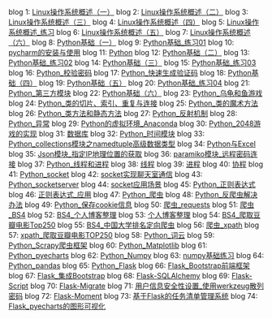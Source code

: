 blog 1: [Linux操作系统概述（一）](https://blog.csdn.net/King15229085063/article/details/82858504)
blog 2: [Linux操作系统概述（二）](https://blog.csdn.net/King15229085063/article/details/82917490)
blog 3: [Linux操作系统概述（三）](https://blog.csdn.net/King15229085063/article/details/83037707)
blog 4: [Linux操作系统概述（四）](https://blog.csdn.net/King15229085063/article/details/83213187)
blog 5: [Linux操作系统概述_练习](https://blog.csdn.net/King15229085063/article/details/83269029)
blog 6: [Linux操作系统概述（五）](https://blog.csdn.net/King15229085063/article/details/83446833)
blog 7: [Linux操作系统概述（六）](https://blog.csdn.net/King15229085063/article/details/83685526)
blog 8: [Python基础（一）](https://blog.csdn.net/King15229085063/article/details/84204284)
blog 9: [Python基础_练习01](https://blog.csdn.net/King15229085063/article/details/84206305)
blog 10: [pycharm的安装与使用](https://blog.csdn.net/King15229085063/article/details/84452290)
blog 11: [Python](https://blog.csdn.net/King15229085063/article/details/84530363)
blog 12: [Python基础（二）](https://blog.csdn.net/King15229085063/article/details/84502243)
blog 13: [Python基础_练习02](https://blog.csdn.net/King15229085063/article/details/84532058)
blog 14: [Python基础（三）](https://blog.csdn.net/King15229085063/article/details/84726436)
blog 15: [Python基础_练习03](https://blog.csdn.net/King15229085063/article/details/84726317)
blog 16: [Python_校验密码](https://blog.csdn.net/King15229085063/article/details/84938182)
blog 17: [Python_快速生成验证码](https://blog.csdn.net/King15229085063/article/details/84938970)
blog 18: [Python基础（四）](https://blog.csdn.net/King15229085063/article/details/84937836)
blog 19: [Python基础（五）](https://blog.csdn.net/King15229085063/article/details/85039918)
blog 20: [Python基础_练习04](https://blog.csdn.net/King15229085063/article/details/85039605)
blog 21: [Python_第三方模块](https://blog.csdn.net/King15229085063/article/details/85217184)
blog 22: [Python基础（六）](https://blog.csdn.net/King15229085063/article/details/85276426)
blog 23: [Python_乌龟和鱼游戏](https://blog.csdn.net/King15229085063/article/details/85718923)
blog 24: [Python_类的切片、索引、重复与连接](https://blog.csdn.net/King15229085063/article/details/85721731)
blog 25: [Python_类的魔术方法](https://blog.csdn.net/King15229085063/article/details/85723823)
blog 26: [Python_类方法和静态方法](https://blog.csdn.net/King15229085063/article/details/85725124)
blog 27: [Python_反射机制](https://blog.csdn.net/King15229085063/article/details/85726648)
blog 28: [Python_异常](https://blog.csdn.net/King15229085063/article/details/85805869)
blog 29: [Python的虚拟环境_Anaconda](https://blog.csdn.net/King15229085063/article/details/86029030)
blog 30: [Python_2048游戏的实现](https://blog.csdn.net/King15229085063/article/details/86024996)
blog 31: [数据库](https://blog.csdn.net/King15229085063/article/details/86518506)
blog 32: [Python_时间模块](https://blog.csdn.net/King15229085063/article/details/86523200)
blog 33: [Python_collections模块之namedtuple高级数据类型](https://blog.csdn.net/King15229085063/article/details/86523484)
blog 34: [Python与Excel](https://blog.csdn.net/King15229085063/article/details/86523819)
blog 35: [Json模块_指定IP地理位置的获取](https://blog.csdn.net/King15229085063/article/details/86525080)
blog 36: [paramiko模块_远程密码连接](https://blog.csdn.net/King15229085063/article/details/86525936)
blog 37: [Python_线程和进程](https://blog.csdn.net/King15229085063/article/details/86570971)
blog 38: [线程](https://blog.csdn.net/King15229085063/article/details/86616745)
blog 39: [进程](https://blog.csdn.net/King15229085063/article/details/86616785)
blog 40: [协程](https://blog.csdn.net/King15229085063/article/details/86617442)
blog 41: [Python_socket](https://blog.csdn.net/King15229085063/article/details/86678790)
blog 42: [socket实现聊天室通信](https://blog.csdn.net/King15229085063/article/details/86679861)
blog 43: [Python_socketserver](https://blog.csdn.net/King15229085063/article/details/87382834)
blog 44: [socket应用场景](https://blog.csdn.net/King15229085063/article/details/87380182)
blog 45: [Python_正则表达式](https://blog.csdn.net/King15229085063/article/details/87521368)
blog 46: [正则表达式_应用](https://blog.csdn.net/King15229085063/article/details/87596578)
blog 47: [Python_爬虫](https://blog.csdn.net/King15229085063/article/details/87598135)
blog 48: [Python_反爬虫解决办法](https://blog.csdn.net/King15229085063/article/details/87641054)
blog 49: [Python_保存cookie信息](https://blog.csdn.net/King15229085063/article/details/87649083)
blog 50: [爬虫_requests](https://blog.csdn.net/King15229085063/article/details/87651919)
blog 51: [爬虫_BS4](https://blog.csdn.net/King15229085063/article/details/87777362)
blog 52: [BS4_个人博客整理](https://blog.csdn.net/King15229085063/article/details/87779231)
blog 53: [个人博客整理](https://blog.csdn.net/King15229085063/article/details/87779841)
blog 54: [BS4_爬取豆瓣电影Top250](https://blog.csdn.net/King15229085063/article/details/87780147)
blog 55: [BS4_中国大学排名定向爬虫](https://blog.csdn.net/King15229085063/article/details/87782043)
blog 56: [爬虫_xpath](https://blog.csdn.net/King15229085063/article/details/87784155)
blog 57: [xpath_爬取豆瓣电影TOP250](https://blog.csdn.net/King15229085063/article/details/87788482)
blog 58: [Python_词云](https://blog.csdn.net/King15229085063/article/details/87789624)
blog 59: [Python_Scrapy爬虫框架](https://blog.csdn.net/King15229085063/article/details/87795715)
blog 60: [Python_Matplotlib](https://blog.csdn.net/King15229085063/article/details/87888905)
blog 61: [Python_pyecharts](https://blog.csdn.net/King15229085063/article/details/87890086)
blog 62: [Python_Numpy](https://blog.csdn.net/King15229085063/article/details/87890466)
blog 63: [numpy基础练习](https://blog.csdn.net/King15229085063/article/details/87892852)
blog 64: [Python_pandas](https://blog.csdn.net/King15229085063/article/details/87966899)
blog 65: [Python_Flask](https://blog.csdn.net/King15229085063/article/details/87969343)
blog 66: [Flask_Bootstrap前端框架](https://blog.csdn.net/King15229085063/article/details/87973843)
blog 67: [Flask_集成Bootstrap](https://blog.csdn.net/King15229085063/article/details/88181877)
blog 68: [Flask-SQLAlchemy](https://blog.csdn.net/King15229085063/article/details/88558324)
blog 69: [Flask-Script](https://blog.csdn.net/King15229085063/article/details/88615281)
blog 70: [Flask-Migrate](https://blog.csdn.net/King15229085063/article/details/88615291)
blog 71: [用户信息安全性设置_使用werkzeug散列密码](https://blog.csdn.net/King15229085063/article/details/88559829)
blog 72: [Flask-Moment](https://blog.csdn.net/King15229085063/article/details/88685568)
blog 73: [基于Flask的任务清单管理系统](https://blog.csdn.net/King15229085063/article/details/88559866)
blog 74: [Flask_pyecharts的图形可视化](https://blog.csdn.net/King15229085063/article/details/89031321)
